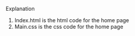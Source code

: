 Explanation
1. Index.html is the html code for the home page
2. Main.css is the css code for the home page
